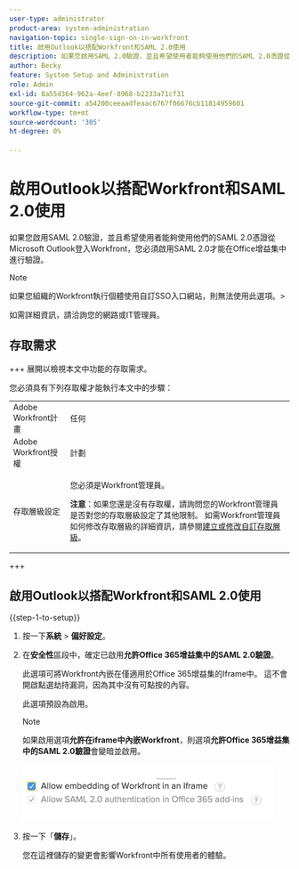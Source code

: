 ```yaml
---
user-type: administrator
product-area: system-administration
navigation-topic: single-sign-on-in-workfront
title: 啟用Outlook以搭配Workfront和SAML 2.0使用
description: 如果您啟用SAML 2.0驗證，並且希望使用者能夠使用他們的SAML 2.0憑證從Microsoft Outlook登入Workfront，您必須啟用SAML 2.0才能在Office增益集中進行驗證。
author: Becky
feature: System Setup and Administration
role: Admin
exl-id: 8a55d364-962a-4eef-8968-b2233a71cf31
source-git-commit: a54200ceeaadfeaac6767f06676cb11814959601
workflow-type: tm+mt
source-wordcount: '305'
ht-degree: 0%

---
```


# 啟用Outlook以搭配Workfront和SAML 2.0使用

如果您啟用SAML 2.0驗證，並且希望使用者能夠使用他們的SAML 2.0憑證從Microsoft Outlook登入Workfront，您必須啟用SAML 2.0才能在Office增益集中進行驗證。

>[!NOTE]
>
>如果您組織的Workfront執行個體使用自訂SSO入口網站，則無法使用此選項。>
><!--
>or is enabled with Adobe IMS>
>-->
>如需詳細資訊，請洽詢您的網路或IT管理員。

## 存取需求

+++ 展開以檢視本文中功能的存取需求。

您必須具有下列存取權才能執行本文中的步驟：

<table style="table-layout:auto"> 
 <col> 
 <col> 
 <tbody> 
  <tr> 
   <td role="rowheader">Adobe Workfront計畫</td> 
   <td>任何</td> 
  </tr> 
  <tr> 
   <td role="rowheader">Adobe Workfront授權</td> 
   <td>計劃</td> 
  </tr> 
  <tr> 
   <td role="rowheader">存取層級設定</td> 
   <td> <p>您必須是Workfront管理員。</p> <p><b>注意</b>：如果您還是沒有存取權，請詢問您的Workfront管理員是否對您的存取層級設定了其他限制。 如需Workfront管理員如何修改存取層級的詳細資訊，請參閱<a href="../../../administration-and-setup/add-users/configure-and-grant-access/create-modify-access-levels.md" class="MCXref xref">建立或修改自訂存取層級</a>。</p> </td> 
  </tr> 
 </tbody> 
</table>

+++

## 啟用Outlook以搭配Workfront和SAML 2.0使用

{{step-1-to-setup}}

1. 按一下&#x200B;**系統** > **偏好設定**。

1. 在&#x200B;**安全性**&#x200B;區段中，確定已啟用&#x200B;**允許Office 365增益集中的SAML 2.0驗證**。

   此選項可將Workfront內嵌在僅適用於Office 365增益集的Iframe中。 這不會開啟點選劫持漏洞，因為其中沒有可點按的內容。

   此選項預設為啟用。

   >[!NOTE]
   >
   >如果啟用選項&#x200B;**允許在iframe中內嵌Workfront**，則選項&#x200B;**允許Office 365增益集中的SAML 2.0驗證**&#x200B;會變暗並啟用。
   >
   >![](assets/if-you-enable.png)
   >

1. 按一下「**儲存**」。

   您在這裡儲存的變更會影響Workfront中所有使用者的體驗。
